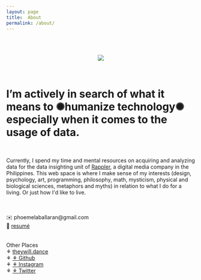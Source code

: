 ```yaml
---
layout: page
title:  About
permalink: /about/
---
```


<br><br>
<p align="center"><img src="https://phoemelaballaran.github.io/assets/sample/page/about/about.png"/></p>
<br>
<h1>I’m actively in search of what it means to ✺humanize technology✺ especially when it comes to the usage of data.</h1>
<br>
<p>Currently, I spend my time and mental resources on acquiring and analyzing data for the data insighting unit of <a href="https://www.rappler.com" target="_blank">Rappler</a>, a digital media company in the Philippines. This web space is where I make sense of my interests (design, psychology, art, programming, philosophy, math, mysticism, physical and biological sciences, metaphors and myths) in relation to what I do for a living. Or just how I'd like to live.</p>
<br><br>✉️ phoemelaballaran@gmail.com
<br>💼 <a href="https://phoemelaballaran.github.io/resume/">resumé</a>
<br><br>
<br>Other Places 
<br>⚘ <a href="https://www.theywill.dance" target="_blank">theywill.dance</a>
<br>⚘ <a href="https://github.com/phoemelaballaran" target="_blank">⚘ Github</a>
<br>⚘ <a href="https://instagram.com/phoemelaballaran" target="_blank">⚘ Instagram</a>
<br>⚘ <a href="https://twitter.com/theywill_dance" target="_blank">⚘ Twitter</a>
